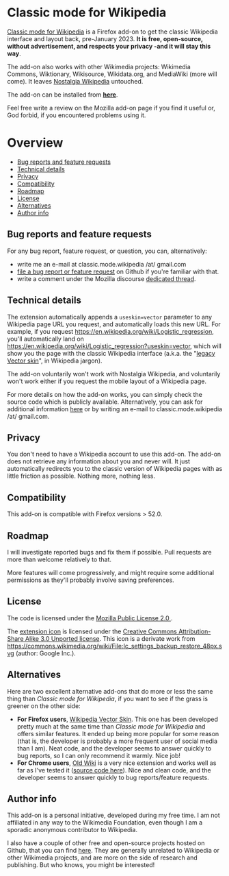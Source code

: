 # Classic mode for Wikipedia
<a href="https://addons.mozilla.org/firefox/addon/classic-wikipedia/">Classic mode for Wikipedia</a> is a Firefox add-on to get the classic Wikipedia interface and layout back, pre-January 2023. **It is free, open-source, without advertisement, and respects your privacy -and it will stay this way**. 

The add-on also works with other Wikimedia projects: Wikimedia Commons, Wiktionary, Wikisource, Wikidata.org, and MediaWiki (more will come). It leaves <a href="https://nostalgia.wikipedia.org">Nostalgia Wikipedia</a> untouched. 

The add-on can be installed from  **<a href="https://addons.mozilla.org/firefox/addon/classic-wikipedia/">here</a>**. 

Feel free write a review on the Mozilla add-on page if you find it useful or, God forbid, if you encountered problems using it.

# Overview
* [Bug reports and feature requests](#bug-reports-and-feature-requests)
* [Technical details](#technical-details)
* [Privacy](#privacy)
* [Compatibility](#compatibility)
* [Roadmap](#roadmap)
* [License](#license)
* [Alternatives](#alternatives)
* [Author info](#author-info)
## Bug reports and feature requests
For any bug report, feature request, or question, you can, alternatively:
- write me an e-mail at classic.mode.wikipedia /at/ gmail.com 
- <a href="https://github.com/jeanbaptisteb/classic_Wikipedia/issues">file a bug report or feature request</a> on Github if you're familiar with that. 
- write a comment under the Mozilla discourse <a href="https://discourse.mozilla.org/t/support-classic-mode-for-wikipedia/110245/2">dedicated thread</a>.

## Technical details
The extension automatically appends a `useskin=vector` parameter to any Wikipedia page URL you request, and automatically loads this new URL. For example, if you request https://en.wikipedia.org/wiki/Logistic_regression, you'll automatically land on https://en.wikipedia.org/wiki/Logistic_regression?useskin=vector, which will show you the page with the classic Wikipedia interface (a.k.a. the "[legacy Vector skin](https://www.mediawiki.org/wiki/Skin:Vector)", in Wikipedia jargon). 

The add-on voluntarily won't work with Nostalgia Wikipedia, and voluntarily won't work either if you request the mobile layout of a Wikipedia page.

For more details on how the add-on works, you can simply check the source code which is publicly available. Alternatively, you can ask for additional information [here](https://github.com/jeanbaptisteb/classic_Wikipedia/issues) or by writing an e-mail to classic.mode.wikipedia /at/ gmail.com.

## Privacy
You don't need to have a Wikipedia account to use this add-on. The add-on does not retrieve any information about you and never will. It just automatically redirects you to the classic version of Wikipedia pages with as little friction as possible. Nothing more, nothing less. 

## Compatibility
This add-on is compatible with Firefox versions > 52.0.

## Roadmap
I will investigate reported bugs and fix them if possible. Pull requests are more than welcome relatively to that. 

More features will come progressively, and might require some additional permissions as they'll probably involve saving preferences.

## License
The code is licensed under the [ Mozilla Public License 2.0 ](https://www.mozilla.org/en-US/MPL/2.0/).

The [extension icon](https://github.com/jeanbaptisteb/classic_Wikipedia/blob/main/back.svg) is licensed under the [Creative Commons Attribution-Share Alike 3.0 Unported license](https://creativecommons.org/licenses/by-sa/3.0/deed.en). This icon is a derivate work from https://commons.wikimedia.org/wiki/File:Ic_settings_backup_restore_48px.svg (author: Google Inc.).
 

## Alternatives
Here are two excellent alternative add-ons that do more or less the same thing than *Classic mode for Wikipedia*, if you want to see if the grass is greener on the other side:

- **For Firefox users**, [Wikipedia Vector Skin](https://addons.mozilla.org/firefox/addon/wikipedia-vector-skin/). This one has been developed pretty much at the same time than *Classic mode for Wikipedia* and offers similar features. It ended up being more popular for some reason (that is, the developer is probably a more frequent user of social media than I am). Neat code, and the developer seems to answer quickly to bug reports, so I can only recommend it warmly. Nice job!
- **For Chrome users**, [Old Wiki](https://chrome.google.com/webstore/detail/old-wiki/cphagceemhgokfclmbnkpfkmchbfnclb) is a very nice extension and works well as far as I've tested it ([source code here](https://github.com/adlerzei/old-wiki)). Nice and clean code, and the developer seems to answer quickly to bug reports/feature requests.

## Author info


This add-on is a personal initiative, developed during my free time. I am not affiliated in any way to the Wikimedia Foundation, even though I am a sporadic anonymous contributor to Wikipedia.

I also have a couple of other free and open-source projects hosted on Github, that you can find [here](https://github.com/jeanbaptisteb/). They are generally unrelated to Wikipedia or other Wikimedia projects, and are more on the side of research and publishing. But who knows, you might be interested!
